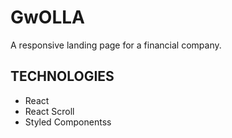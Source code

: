 # GwOLLA
A responsive landing page for a financial company.

## TECHNOLOGIES 

- React
- React Scroll
- Styled Componentss